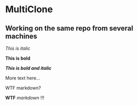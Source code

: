 # MultiClone

## Working on the same repo from several machines

*This is italic*

**This is bold**

***This is bold and italic***

More text here...

WTF markdown?

**WTF** *markdown* !!!
